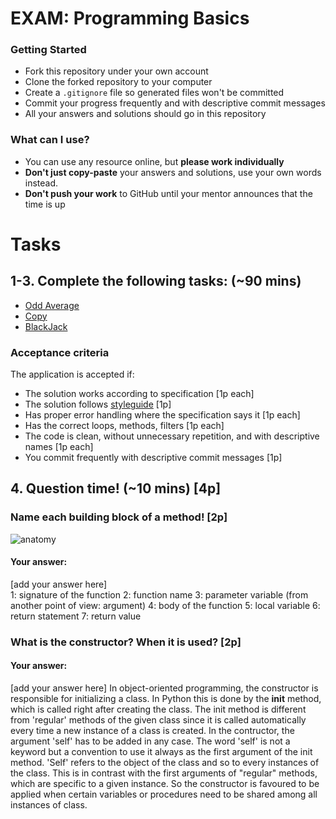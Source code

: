# EXAM: Programming Basics

### Getting Started
 - Fork this repository under your own account
 - Clone the forked repository to your computer
 - Create a `.gitignore` file so generated files won't be committed
 - Commit your progress frequently and with descriptive commit messages
 - All your answers and solutions should go in this repository

### What can I use?
- You can use any resource online, but **please work individually**
- **Don't just copy-paste** your answers and solutions, use your own words instead.
- **Don't push your work** to GitHub until your mentor announces that the time is up


# Tasks
## 1-3. Complete the following tasks: (~90 mins)
- [Odd Average](oddavg/odd_avg.py)
- [Copy](copy/copy.py)
- [BlackJack](blackjack/black_jack.py)

### Acceptance criteria
The application is accepted if:
- The solution works according to specification [1p each]
- The solution follows [styleguide](https://google.github.io/styleguide/pyguide.html) [1p]
- Has proper error handling where the specification says it [1p each]
- Has the correct loops, methods, filters [1p each]
- The code is clean, without unnecessary repetition, and with descriptive names [1p each]
- You commit frequently with descriptive commit messages [1p]

## 4. Question time! (~10 mins) [4p]

### Name each building block of a method! [2p]

![anatomy](anatomy/anatomy_py.png)

#### Your answer:
[add your answer here]   
1: signature of the function
2: function name
3: parameter variable (from another point of view: argument)
4: body of the function
5: local variable
6: return statement
7: return value

### What is the constructor? When it is used? [2p]
#### Your answer:
[add your answer here]
In object-oriented programming, the constructor is responsible for initializing a class. In Python this is done by the __init__ method, which is called right after creating the class. The init method is different from 'regular' methods of the given class since it is called automatically every time a new instance of a class is created.
In the contructor, the argument 'self' has to be added in any case. The word 'self' is not a keyword but a convention to use it always as the first argument of the init method. 'Self' refers to the object of the class and so to every instances of the class. This is in contrast with the first arguments of "regular" methods, which are specific to a given instance. So the constructor is favoured to be applied when certain variables or procedures need to be shared among all instances of class. 
